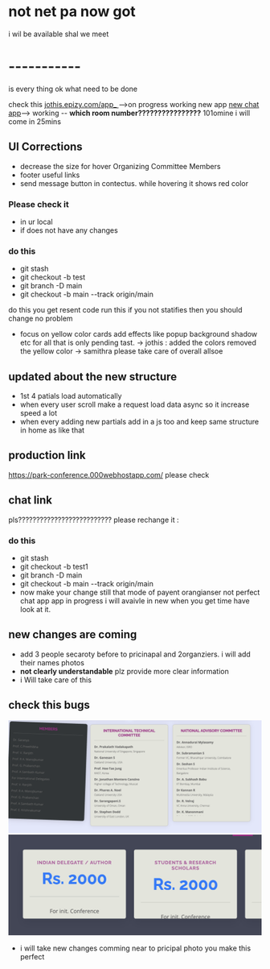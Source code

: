 # not net pa now got 
i wil be available shal we meet
# -----------
is every thing ok what need to be done


check this [jothis.epizy.com/app_ ](http://jothis.epizy.com/app_)-->on progress working
new app [new chat app](https://63ab2ea5645d9140f42f3694--jothis.netlify.app)--> working -- **which room number????????????????** 101omine 
i will come in 25mins

## UI Corrections

- decrease the size for hover Organizing Committee Members 
- footer useful links
- send message button in contectus. while hovering it shows red color


### Please check it 
- in ur local
-  if does not have any changes
### do this
- git stash
- git checkout -b test
- git branch -D main
- git checkout -b main --track origin/main

do this you get resent code run this if you not statifies then you should change no problem

- focus on yellow color cards add effects like popup background shadow etc for all that is only pending tast.
-> jothis : added the colors removed the yellow color
-> samithra please take care of overall allsoe



## updated about the new structure
- 1st 4 patials load automatically 
- when every user scroll make a request load data async so it increase speed a lot
- when every adding new partials add in a js too and keep same structure in home as like that
## production link
https://park-conference.000webhostapp.com/
please check


## chat link
pls??????????????????????????
please rechange it :
### do this
- git stash
- git checkout -b test1
- git branch -D main
- git checkout -b main --track origin/main
- now make your change still that mode of payent orangianser not perfect
chat app app in progress i will avaivle in new when you get time have look at it.

## new changes are coming
- add 3 people secaroty before to pricinapal and 2organziers. i will add their names photos
- **not clearly understandable** plz provide more clear information
- i Will take care of this

## check this bugs
![Image 1](correctimages/1.png)
![Image 2](correctimages/2.png)
- i will take new changes comming near to pricipal photo you make this perfect

